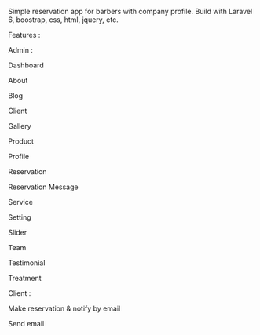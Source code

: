 Simple reservation app for barbers with company profile.
Build with Laravel 6, boostrap, css, html, jquery, etc.

Features :

Admin :

<p>Dashboard</p>
<p>About</p>
<p>Blog
<p>Client
<p>Gallery
<p>Product
<p>Profile</p>
<p>Reservation</p>
<p>Reservation Message</p>
<p>Service</p>
<p>Setting</p>
<p>Slider</p>
<p>Team</p>
<p>Testimonial</p>
<p>Treatment</p>

Client :
<p>Make reservation & notify by email</p>
<p>Send email</p>
